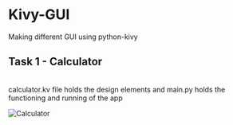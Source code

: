 # Kivy-GUI
Making different GUI using python-kivy

## Task 1 - Calculator
<br>
calculator.kv file holds the design elements and main.py holds the functioning and running of the app

![Calculator](https://github.com/monako2001/Kivy-GUI/calc.png)
